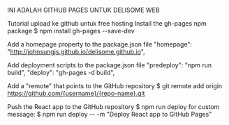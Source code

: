 INI ADALAH GITHUB PAGES UNTUK DELISOME WEB

Tutorial upload ke github untuk free hosting
Install the gh-pages npm package
$ npm install gh-pages --save-dev

Add a homepage property to the package.json file
    "homepage": "http://johnsungjs.github.io/delisome.github.io",

Add deployment scripts to the package.json file
    "predeploy": "npm run build",
    "deploy": "gh-pages -d build",

Add a "remote" that points to the GitHub repository
$ git remote add origin https://github.com/{username}/{repo-name}.git

Push the React app to the GitHub repository
$ npm run deploy
for custom message:
$ npm run deploy -- -m "Deploy React app to GitHub Pages"